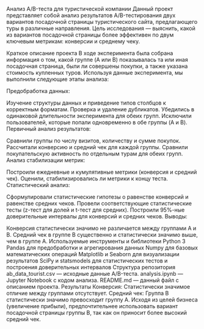 Анализ A/B-теста для туристической компании
Данный проект представляет собой анализ результатов A/B-тестирования двух вариантов посадочной страницы туристического сайта, предлагающего туры в различные направления. Цель исследования — выяснить, какой из вариантов посадочной страницы более эффективен по двум ключевым метрикам: конверсии и среднему чеку.

Краткое описание проекта
В ходе эксперимента была собрана информация о том, какой группе (A или B) показывалась та или иная посадочная страница, были ли совершены покупки, а также указана стоимость купленных туров. Используя данные эксперимента, мы выполнили следующие этапы анализа:

Предобработка данных:

Изучение структуры данных и приведение типов столбцов к корректным форматам.
Проверка и удаление дубликатов.
Убедились в одинаковой длительности эксперимента для обеих групп.
Исключили пользователей, которые попали одновременно в обе группы (A и B).
Первичный анализ результатов:

Сравнили группы по числу визитов, количеству и сумме покупок.
Рассчитали конверсию и средний чек для каждой группы.
Сравнили покупательскую активность по отдельным турам для обеих групп.
Анализ стабилизации метрик:

Построили ежедневные и кумулятивные метрики (конверсия и средний чек).
Оценили, стабилизировались ли метрики к концу теста.
Статистический анализ:

Сформулировали статистические гипотезы о равенстве конверсий и равенстве средних чеков.
Провели соответствующие статистические тесты (z-тест для долей и t-тест для средних).
Построили 95%-ные доверительные интервалы для конверсий и средних чеков.
Выводы:

Конверсия статистически значимо не различается между группами A и B.
Средний чек в группе B существенно и статистически значимо выше, чем в группе A.
Используемые инструменты и библиотеки
Python 3
Pandas для предобработки и агрегирования данных
Numpy для базовых математических операций
Matplotlib и Seaborn для визуализации результатов
SciPy и statsmodels для статистических тестов и построения доверительных интервалов
Структура репозитория
ab_data_tourist.csv — исходные данные A/B-теста.
analysis.ipynb — Jupyter Notebook с кодом анализа.
README.md — данный файл с описанием проекта.
Результаты
Конверсия: Статистически значимое отличие между группами отсутствует.
Средний чек: Группа B статистически значимо превосходит группу A.
Исходя из целей бизнеса (увеличение прибыли), предпочтительнее использовать вариант посадочной страницы группы B, так как он приносит более высокий средний чек.
